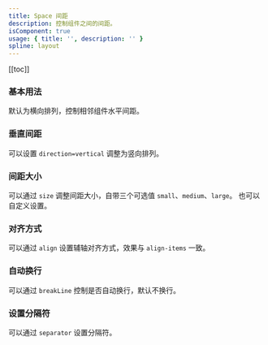 ```yaml
---
title: Space 间距
description: 控制组件之间的间距。
isComponent: true
usage: { title: '', description: '' }
spline: layout
---
```

[[toc]]

<script>
import DocUsage from '../DocUsage.svelte'
</script>
<DocUsage></DocUsage>

### 基本用法

默认为横向排列，控制相邻组件水平间距。

<script>
import Base from '../../example/Base.svelte'
</script>

<Base></Base>

### 垂直间距

可以设置 `direction=vertical` 调整为竖向排列。

<script>
import Vertical from '../../example/Vertical.svelte'
</script>

<Vertical></Vertical>

### 间距大小

可以通过 `size` 调整间距大小，自带三个可选值 `small`、`medium`、`large`。
也可以自定义设置。

<script>
import Size from '../../example/Size.svelte'
</script>

<Size></Size>

### 对齐方式

可以通过 `align` 设置辅轴对齐方式，效果与 `align-items` 一致。

<script>
import Align from '../../example/Align.svelte'
</script>

<Align></Align>

### 自动换行

可以通过 `breakLine` 控制是否自动换行，默认不换行。

<script>
import BreakLine from '../../example/BreakLine.svelte'
</script>

<BreakLine></BreakLine>


### 设置分隔符

可以通过 `separator` 设置分隔符。

<script>
import Separator from '../../example/Separator.svelte'
</script>

<Separator></Separator>